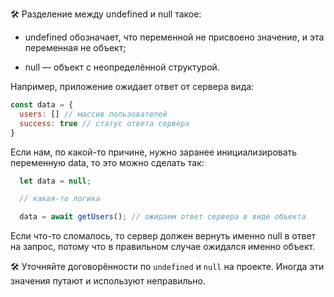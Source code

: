 🛠 Разделение между undefined и null такое:

- undefined обозначает, что переменной не присвоено значение, и эта переменная не объект;

- null — объект с неопределённой структурой.

Например, приложение ожидает ответ от сервера вида:

```js
const data = {
  users: [] // массив пользователей
  success: true // статус ответа сервера
}

```

Если нам, по какой-то причине, нужно заранее инициализировать переменную data, то это можно сделать так:

```js
  let data = null;

  // какая-то логика

  data = await getUsers(); // ожидаем ответ сервера в виде объекта

```

Если что-то сломалось, то сервер должен вернуть именно null в ответ на запрос, потому что в правильном случае ожидался именно объект.

🛠 Уточняйте договорённости по `undefined` и `null` на проекте. Иногда эти значения путают и используют неправильно.
